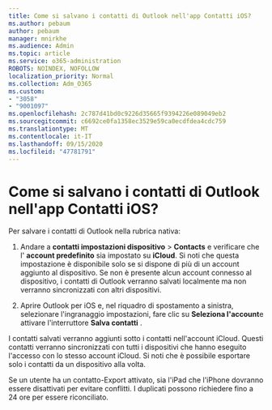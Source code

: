 ```yaml
---
title: Come si salvano i contatti di Outlook nell'app Contatti iOS?
ms.author: pebaum
author: pebaum
manager: mnirkhe
ms.audience: Admin
ms.topic: article
ms.service: o365-administration
ROBOTS: NOINDEX, NOFOLLOW
localization_priority: Normal
ms.collection: Adm_O365
ms.custom:
- "3058"
- "9001097"
ms.openlocfilehash: 2c787d41bd0c9226d35665f9394226e089049eb2
ms.sourcegitcommit: c6692ce0fa1358ec3529e59ca0ecdfdea4cdc759
ms.translationtype: MT
ms.contentlocale: it-IT
ms.lasthandoff: 09/15/2020
ms.locfileid: "47781791"
---
```

# <a name="how-do-i-save-my-outlook-contacts-to-my-ios-contacts-app"></a>Come si salvano i contatti di Outlook nell'app Contatti iOS?

Per salvare i contatti di Outlook nella rubrica nativa:
 
1. Andare a **contatti impostazioni dispositivo**  >  **Contacts** e verificare che l' **account predefinito** sia impostato su **iCloud**. Si noti che questa impostazione è disponibile solo se si dispone di più di un account aggiunto al dispositivo. Se non è presente alcun account connesso al dispositivo, i contatti di Outlook verranno salvati localmente ma non verranno sincronizzati con altri dispositivi.
 
2. Aprire Outlook per iOS e, nel riquadro di spostamento a sinistra, selezionare l'ingranaggio impostazioni, fare clic su **Seleziona l'account**e attivare l'interruttore **Salva contatti** .
 
I contatti salvati verranno aggiunti sotto i contatti nell'account iCloud. Questi contatti verranno sincronizzati con tutti i dispositivi che hanno eseguito l'accesso con lo stesso account iCloud. Si noti che è possibile esportare solo i contatti da un dispositivo alla volta.
 
Se un utente ha un contatto-Export attivato, sia l'iPad che l'iPhone dovranno essere disattivati per evitare conflitti. I duplicati possono richiedere fino a 24 ore per essere riconciliato.